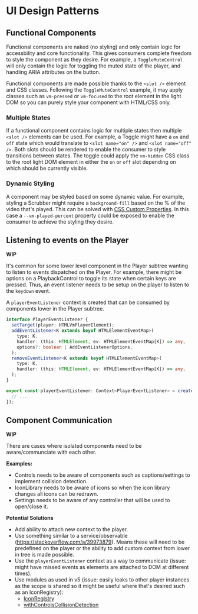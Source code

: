 # UI Design Patterns

## Functional Components

Functional components are naked (no styling) and only contain logic for accessbility and
core functionality. This gives consumers complete freedom to style the component as they desire.
For example, a `ToggleMuteControl` will only contain the logic for toggling the muted state of the
player, and handling ARIA attributes on the button.

Functional components are made possible thanks to the `<slot />` element and CSS classes. Following
the `ToggleMuteControl` example, it may apply classes such as `vm-pressed` or `vm-focused` to
the root element in the light DOM so you can purely style your component with HTML/CSS only.

### Multiple States

If a functional component contains logic for multiple states then multiple `<slot />` elements can
be used. For example, a Toggle might have a `on` and `off` state which would translate to
`<slot name="on" />` and `<slot name="off" />`. Both slots should be rendered to enable
the consumer to style transitions between states. The toggle could apply the `vm-hidden` CSS
class to the root light DOM element in either the `on` or `off` slot depending on which should
be currently visible.

### Dynamic Styling

A component may be styled based on some dynamic value. For example, styling a Scrubber
might require a `background-fill` based on the % of the video that's played. This can be
solved with [CSS Custom Properties](https://developer.mozilla.org/en-US/docs/Web/CSS/--*). In this
case a `--vm-played-percent` property could be exposed to enable the consumer to achieve the
styling they desire.

## Listening to events on the Player

**WIP**

It's common for some lower level component in the Player subtree wanting to listen to events
dispatched on the Player. For example, there might be options on a PlaybackControl to toggle
its state when certain keys are pressed. Thus, an event listener needs to be setup on the player
to listen to the `keydown` event.

A `playerEventListener` context is created that can be consumed by components lower in the
Player subtree.

```ts
interface PlayerEventListener {
  setTarget(player: HTMLVmPlayerElement);
  addEventListener<K extends keyof HTMLElementEventMap>(
    type: K,
    handler: (this: HTMLElement, ev: HTMLElementEventMap[K]) => any,
    options?: boolean | AddEventListenerOptions,
  );
  removeEventListener<K extends keyof HTMLElementEventMap>(
    type: K,
    handler: (this: HTMLElement, ev: HTMLElementEventMap[K]) => any,
  );
}

export const playerEventListener: Context<PlayerEventListener> = createContext({
  // ...
});
```

## Component Communication

**WIP**

There are cases where isolated components need to be aware/communciate with each other.

**Examples:**

- Controls needs to be aware of components such as captions/settings to implement collision detection.
- IconLibrary needs to be aware of icons so when the icon library changes all icons can be redrawn.
- Settings needs to be aware of any controller that will be used to open/close it.

**Potential Solutions**

- Add ability to attach new context to the player.
- Use something similar to a service/observable (https://stackoverflow.com/a/39973879). Means
  these will need to be predefined on the player or the ability to add custom context from lower
  in tree is made possible.
- Use the `playerEventListener` context as a way to communicate (issue: might have missed events as
  elements are attached to DOM at different times).
- Use modules as used in v5 (issue: easily leaks to other player instances as the scope is shared so
  it might be useful where that's desired such as an IconRegistry):
  - [IconRegistry](https://github.com/vime-js/vime/blob/master/core/src/components/ui/icon-library/IconRegistry.ts)
  - [withControlsCollisionDetection](https://github.com/vime-js/vime/blob/master/core/src/components/ui/controls/controls/withControlsCollisionDetection.ts)

